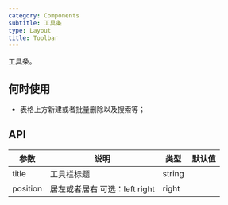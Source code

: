 ```yaml
---
category: Components
subtitle: 工具条
type: Layout
title: Toolbar
---
```


工具条。

## 何时使用

- 表格上方新建或者批量删除以及搜索等；

## API

| 参数 | 说明 | 类型 | 默认值 |
| --- | --- | --- | --- |
| title | 工具栏标题 | string | |
| position | 居左或者居右 可选：left right | right |
